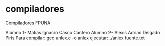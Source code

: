 compiladores
============

Compiladores FPUNA

Alumno 1- Matias Ignacio Casco Cantero
Alumno 2- Alexis Adrian Delgado Piris
Para compilar: gcc anlex.c -o anlex
ejecutar: ./anlex fuente.txt
